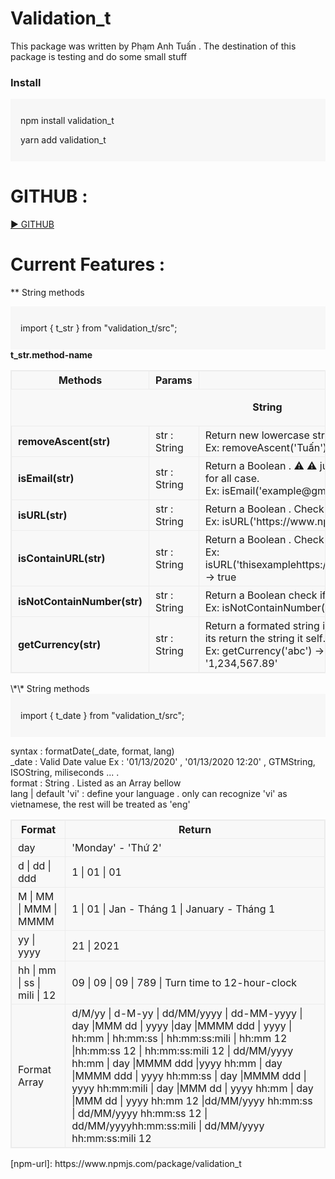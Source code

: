 # Validation_t

This package was written by Phạm Anh Tuấn .
The destination of this package is testing and do some small stuff

<h3>Install</h3>
<div style="background-color: #F7F7F7; padding : 12px 16px;">
  <p>npm install validation_t</p>
  <p>yarn add validation_t</p>
</div>

# GITHUB :

<a href="https://github.com/TuanPhamHP/validation_t"> &#9658; GITHUB</a>

# Current Features :

\*\* String methods

<div style="background-color: #F7F7F7; padding : 12px 16px;">
  <p>import { t_str } from "validation_t/src";</p>
</div>
      <b>t_str.method-name</b>
      <table
        style="border:1px solid #ececec; border-spacing: 0px;border-collapse: collapse;    background-color: rgb(246 246 246 / 63%);"
      >
        <thead>
          <tr>
            <th style="border:1px solid #ececec; padding : 4px 10px;">
              Methods
            </th>
            <th style="border:1px solid #ececec; padding : 4px 10px;">
              Params
            </th>
            <th style="border:1px solid #ececec; padding : 4px 10px;">
              Result
            </th>
          </tr>
        </thead>
        <tbody>
        <tr>
            <td colspan="3">
              <p style="text-align:center;"><b>String</b></p>
            </td>
          </tr>
          <tr>
            <td style="border:1px solid #ececec; padding : 4px 10px;">
              <b>removeAscent(str)</b>
            </td>
            <td style="border:1px solid #ececec; padding : 4px 10px;">
              str : String
            </td>
            <td style="border:1px solid #ececec; padding : 4px 10px;">
              Return new lowercase string does not contain ascent. <br />
              Ex: removeAscent('Tuấn') -> 'tuan'
            </td>
          </tr>
          <tr>
            <td style="border:1px solid #ececec; padding : 4px 10px;">
              <b>isEmail(str)</b>
            </td>
            <td style="border:1px solid #ececec; padding : 4px 10px;">
              str : String
            </td>
            <td style="border:1px solid #ececec; padding : 4px 10px;">
              Return a Boolean . &#9888; &#x26A0; just test some regular email,
              not match for all case. <br />
              Ex: isEmail('example@gmail') -> false
            </td>
          </tr>
          <tr>
            <td style="border:1px solid #ececec; padding : 4px 10px;">
              <b>isURL(str)</b>
            </td>
            <td style="border:1px solid #ececec; padding : 4px 10px;">
              str : String
            </td>
            <td style="border:1px solid #ececec; padding : 4px 10px;">
              Return a Boolean . Check if provided string match a url pattern <br />
              Ex: isURL('https://www.npmjs.com/package/validation_t') -> true
            </td>
          </tr>
          <tr>
            <td style="border:1px solid #ececec; padding : 4px 10px;">
              <b>isContainURL(str)</b>
            </td>
            <td style="border:1px solid #ececec; padding : 4px 10px;">
              str : String
            </td>
            <td style="border:1px solid #ececec; padding : 4px 10px;">
              Return a Boolean . Check if provided string contain any url pattern <br />
              Ex: isURL('thisexamplehttps://www.npmjs.com/package/validation_t') -> true
            </td>
          </tr>
          <tr>
            <td style="border:1px solid #ececec; padding : 4px 10px;">
              <b>isNotContainNumber(str)</b>
            </td>
            <td style="border:1px solid #ececec; padding : 4px 10px;">
              str : String
            </td>
            <td style="border:1px solid #ececec; padding : 4px 10px;">
              Return a Boolean check if provided string contain number or not.
              <br />
              Ex: isNotContainNumber('abc') -> true
            </td>
          </tr>
          <tr>
            <td style="border:1px solid #ececec; padding : 4px 10px;">
              <b>getCurrency(str)</b>
            </td>
            <td style="border:1px solid #ececec; padding : 4px 10px;">
              str : String
            </td>
            <td style="border:1px solid #ececec; padding : 4px 10px;">
              Return a formated string if the string can convert to number, if not its return the string it self. 
              Work the same with number .
              <br />
              Ex: getCurrency('abc') -> 'abc'
               getCurrency('1234567.89') -> '1,234,567.89'
            </td>
          </tr>
        </tbody>
      </table>
\*\* String methods

<div style="background-color: #F7F7F7; padding : 12px 16px;">
  <p>import { t_date } from "validation_t/src";</p>
</div>
<p>
          syntax : formatDate(_date, format, lang)
          <br />
          _date : Valid Date value Ex : '01/13/2020' , '01/13/2020 12:20' ,
          GTMString, ISOString, miliseconds ... .
          <br />
          format : String . Listed as an Array bellow
          <br />
          lang | default 'vi' : define your language . only can recognize 'vi'
          as vietnamese, the rest will be treated as 'eng'
        </p>
        <table
          style="
            border: 1px solid #ececec;
            border-spacing: 0px;
            border-collapse: collapse;
            background-color: rgb(246 246 246 / 63%);
          "
        >
          <thead>
            <tr>
              <th style="border: 1px solid #ececec; padding: 4px 10px">
                Format
              </th>
              <th style="border: 1px solid #ececec; padding: 4px 10px">
                Return
              </th>
            </tr>
          </thead>
          <tbody>
            <tr>
              <td style="border: 1px solid #ececec; padding: 4px 10px">day</td>
              <td style="border: 1px solid #ececec; padding: 4px 10px">
                <span> 'Monday' - 'Thứ 2'</span> <br />
              </td>
            </tr>
            <tr>
              <td style="border: 1px solid #ececec; padding: 4px 10px">
                d | dd | ddd
              </td>
              <td style="border: 1px solid #ececec; padding: 4px 10px">
                <span>1 | 01 | 01</span>
              </td>
            </tr>
            <tr>
              <td style="border: 1px solid #ececec; padding: 4px 10px">
                M | MM | MMM | MMMM
              </td>
              <td style="border: 1px solid #ececec; padding: 4px 10px">
                <span>1 | 01 | Jan - Tháng 1 | January - Tháng 1</span>
              </td>
            </tr>
            <tr>
              <td style="border: 1px solid #ececec; padding: 4px 10px">
                yy | yyyy
              </td>
              <td style="border: 1px solid #ececec; padding: 4px 10px">
                <span>21 | 2021</span>
              </td>
            </tr>
            <tr>
              <td style="border: 1px solid #ececec; padding: 4px 10px">
                hh | mm | ss | mili | 12
              </td>
              <td style="border: 1px solid #ececec; padding: 4px 10px">
                <span>09 | 09 | 09 | 789 | Turn time to 12-hour-clock </span>
              </td>
            </tr>
            <tr>
              <td style="border: 1px solid #ececec; padding: 4px 10px">
                Format Array
              </td>
              <td style="border: 1px solid #ececec; padding: 4px 10px">
                <span>
                  d/M/yy | d-M-yy | dd/MM/yyyy | dd-MM-yyyy | day |MMM dd | yyyy
                  |day |MMMM ddd | yyyy | hh:mm | hh:mm:ss | hh:mm:ss:mili |
                  hh:mm 12 |hh:mm:ss 12 | hh:mm:ss:mili 12 | dd/MM/yyyy hh:mm |
                  day |MMMM ddd |yyyy hh:mm | day |MMMM ddd | yyyy hh:mm:ss |
                  day |MMMM ddd | yyyy hh:mm:mili | day |MMM dd | yyyy hh:mm |
                  day |MMM dd | yyyy hh:mm 12 |dd/MM/yyyy hh:mm:ss | dd/MM/yyyy
                  hh:mm:ss 12 | dd/MM/yyyyhh:mm:ss:mili | dd/MM/yyyy
                  hh:mm:ss:mili 12
                </span>
              </td>
            </tr>
          </tbody>
        </table>
[npm-url]: https://www.npmjs.com/package/validation_t
